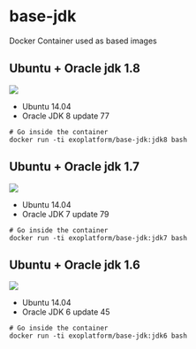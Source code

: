# base-jdk

Docker Container used as based images

## Ubuntu + Oracle jdk 1.8

[![](https://badge.imagelayers.io/exoplatform/base-jdk:undefined.svg)](https://imagelayers.io/?images=exoplatform/base-jdk:jdk8 'Get your own badge on imagelayers.io')

* Ubuntu 14.04
* Oracle JDK 8 update 77

```
# Go inside the container
docker run -ti exoplatform/base-jdk:jdk8 bash
```

## Ubuntu + Oracle jdk 1.7

[![](https://badge.imagelayers.io/exoplatform/base-jdk:undefined.svg)](https://imagelayers.io/?images=exoplatform/base-jdk:jdk7 'Get your own badge on imagelayers.io')

* Ubuntu 14.04
* Oracle JDK 7 update 79

```
# Go inside the container
docker run -ti exoplatform/base-jdk:jdk7 bash
```

## Ubuntu + Oracle jdk 1.6

[![](https://badge.imagelayers.io/exoplatform/base-jdk:undefined.svg)](https://imagelayers.io/?images=exoplatform/base-jdk:jdk6 'Get your own badge on imagelayers.io')

* Ubuntu 14.04
* Oracle JDK 6 update 45

```
# Go inside the container
docker run -ti exoplatform/base-jdk:jdk6 bash
```
